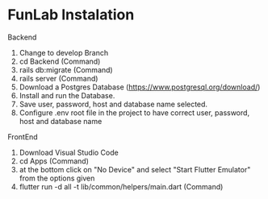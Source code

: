 # FunLab Instalation

Backend
1. Change to develop Branch
2. cd Backend (Command)
2. rails db:migrate (Command)
3. rails server (Command)
4. Download a Postgres Database (https://www.postgresql.org/download/)
5. Install and run the Database.
6. Save user, password, host and database name selected.
5. Configure .env root file in the project to have correct user, password, host and database name

FrontEnd
1. Download Visual Studio Code
2. cd Apps (Command)
3. at the bottom click on "No Device" and select "Start Flutter Emulator" from the options given
4. flutter run -d all  -t lib/common/helpers/main.dart (Command)
